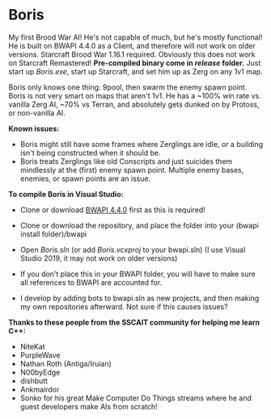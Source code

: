 # Boris
My first Brood War AI! He's not capable of much, but he's mostly functional!
He is built on BWAPI 4.4.0 as a Client, and therefore will not work on older versions.
Starcraft Brood War 1.16.1 required. Obviously this does not work on Starcraft Remastered!
**Pre-compiled binary come in _release_ folder.** Just start up _Boris.exe_, start up Starcraft, and set him up as Zerg on any 1v1 map.

Boris only knows one thing: 9pool, then swarm the enemy spawn point.
Boris is not very smart on maps that aren't 1v1. He has a ~100% win rate vs. vanilla Zerg AI, ~70% vs Terran, and absolutely gets dunked on by Protoss, or non-vanilla AI.

**Known issues:**
 - Boris might still have some frames where Zerglings are idle, or a building isn't being constructed when it should be.
 - Boris treats Zerglings like old Conscripts and just suicides them mindlessly at the (first) enemy spawn point. Multiple enemy bases, enemies, or spawn points are an issue.

**To compile Boris in Visual Studio:**
 - Clone or download [BWAPI 4.4.0](https://bwapi.github.io) first as this is required!
 - Clone or download the repository, and place the folder into your (bwapi install folder)/bwapi
 - Open _Boris.sln_ (or add _Boris.vcxproj_ to your bwapi.sln) (I use Visual Studio 2019, it may not work on older versions)

 - If you don't place this in your BWAPI folder, you will have to make sure all references to BWAPI are accounted for.
 - I develop by adding bots to bwapi.sln as new projects, and then making my own repositories afterward. Not sure if this causes issues?


**Thanks to these people from the SSCAIT community for helping me learn C++:**
 - NiteKat
 - PurpleWave
 - Nathan Roth (Antiga/Iruian)
 - N00byEdge
 - dishbutt
 - Ankmairdor
 - Sonko for his great Make Computer Do Things streams where he and guest developers make AIs from scratch!